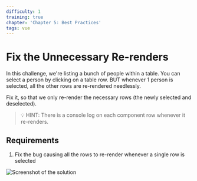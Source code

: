 ```yaml
---
difficulty: 1
training: true
chapter: 'Chapter 5: Best Practices'
tags: vue
---
```


# Fix the Unnecessary Re-renders

In this challenge, we're listing a bunch of people within a table. You can select a person by clicking on a table row. BUT whenever 1 person is selected, all the other rows are re-rendered needlessly.

Fix it, so that we only re-render the necessary rows (the newly selected and deselected).

> 💡 HINT: There is a console log on each component row whenever it re-renders.

## Requirements

1. Fix the bug causing all the rows to re-render whenever a single row is selected

![Screenshot of the solution](https://images.certificates.dev/csvd-training-code-challenge-16.gif)
